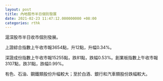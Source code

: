 ```yaml
---
layout: post
title: 內地股市半日個別發展
date: 2021-02-23 11:47:12.000000000 +08:00
categories: rthk
---
```


滬深股市半日收市個別發展。

上證綜合指數上午收市報3654點，升12點，升幅0.34%。

深證成份指數上午收市報15255點，跌81點，跌幅0.53%。創業板指數上午收市報3107點，跌31點，跌幅0.99%。

有色、石油、鋼鐵類股份升幅較大；至於白酒、銀行和汽車類股份跌幅較大。
